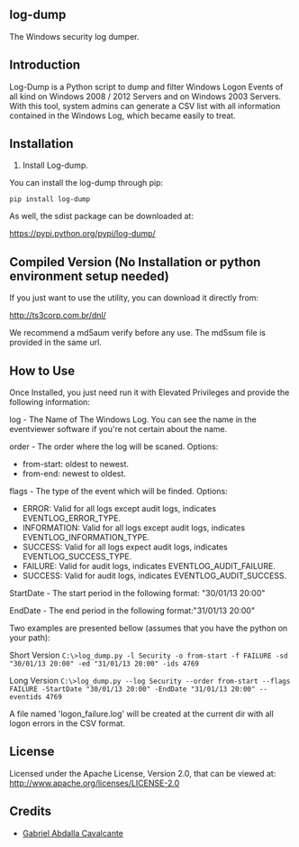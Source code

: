 log-dump
--------

The Windows security log dumper.

Introduction
------------

Log-Dump is a Python script to dump and filter Windows Logon Events of all kind on Windows 2008 / 2012 Servers and on Windows 2003 Servers.
With this tool, system admins can generate a CSV list with all information contained in the Windows Log, which became easily to treat.

Installation
------------

1. Install Log-dump.

You can install the log-dump through pip:

`pip install log-dump`

As well, the sdist package can be downloaded at:

https://pypi.python.org/pypi/log-dump/

Compiled Version (No Installation or python environment setup needed)
---------------------------------------------------------------------
If you just want to use the utility, you can download it directly from:

http://ts3corp.com.br/dnl/

We recommend a md5aum verify before any use. The md5sum file is provided in the same url.

How to Use
----------

Once Installed, you just need run it with Elevated Privileges and provide the following information:

log - The Name of The Windows Log. You can see the name in the eventviewer software if you're not certain about the name.

order - The order where the log will be scaned. Options:
 * from-start: oldest to newest.
 * from-end: newest to oldest.

flags - The type of the event which will be finded. Options:
 * ERROR: Valid for all logs except audit logs, indicates EVENTLOG_ERROR_TYPE.
 * INFORMATION: Valid for all logs except audit logs, indicates EVENTLOG_INFORMATION_TYPE.
 * SUCCESS: Valid for all logs expect audit logs, indicates EVENTLOG_SUCCESS_TYPE.
 * FAILURE: Valid for audit logs, indicates EVENTLOG_AUDIT_FAILURE.
 * SUCCESS: Valid for audit logs, indicates EVENTLOG_AUDIT_SUCCESS.

StartDate - The start period in the following format: "30/01/13 20:00"

EndDate - The end period in the following format:"31/01/13 20:00"

Two examples are presented bellow (assumes that you have the python on your path):

Short Version
`C:\>log_dump.py -l Security -o from-start -f FAILURE -sd "30/01/13 20:00" -ed "31/01/13 20:00" -ids 4769`

Long Version
`C:\>log_dump.py --log Security --order from-start --flags FAILURE -StartDate "30/01/13 20:00" -EndDate "31/01/13 20:00" --eventids 4769`


A file named 'logon_failure.log' will be created at the current dir with all logon errors in the CSV format.

License
-------

Licensed under the Apache License, Version 2.0, that can be viewed at:
  http://www.apache.org/licenses/LICENSE-2.0

Credits
-------
* [Gabriel Abdalla Cavalcante](https://github.com/gcavalcante8808)
